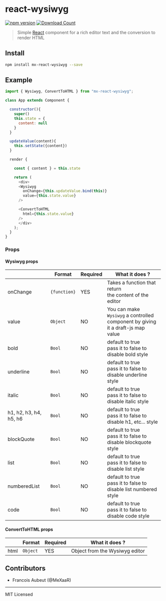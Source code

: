 # react-wysiwyg

[![npm version](https://badge.fury.io/js/react-share.svg)](https://badge.fury.io/js/react-share)
[![Download Count](http://img.shields.io/npm/dm/react-share.svg?style=flat-square)](https://npmjs.org/package/react-share)

> Simple [React](http://facebook.github.io/react/index.html) component for
> a rich editor text and the conversion to render HTML

## Install

```bash
npm install mx-react-wysiwyg --save
```

## Example

```javascript
import { Wysiwyg, ConvertToHTML } from "mx-react-wysiwyg";

class App extends Component {

  constructor(){
    super()
    this.state = {
      content: null
    }
  }

  updateValue(content){
    this.setState({content})
  }

  render {

    const { content } = this.state

    return (
      <div>
      <Wysiwyg
        onChange={this.updateValue.bind(this)}
        value={this.state.value}
      />

      <ConvertToHTML
        html={this.state.value}
      />
      </div>
    );
  }
}
```

### Props

#### Wysiwyg props

|       |Format|Required|What it does ?|
|-------|-------|-------|-------|
|onChange|`{function}`| YES | Takes a function that return <br/>the content of the editor
|value|`Object`| NO | You can make `Wysiwyg` a controlled <br/> component by giving it a draft-js map value
|bold|`Bool`| NO | default to true <br/> pass it to false to disable bold style
|underline|`Bool`| NO | default to true <br/> pass it to false to disable underline style
|italic|`Bool`| NO | default to true <br/> pass it to false to disable italic style
|h1, h2, h3, h4, h5, h6|`Bool`| NO | default to true <br/> pass it to false to disable h1, etc... style
|blockQuote|`Bool`| NO | default to true <br/> pass it to false to disable blockquote style
|list|`Bool`| NO | default to true <br/> pass it to false to disable list style
|numberedList|`Bool`| NO | default to true <br/> pass it to false to disable list numbered style
|code|`Bool`| NO | default to true <br/> pass it to false to disable code style

#### ConvertToHTML props

|       |Format|Required|What it does ?|
|-------|-------|-------|-------|
|html|`Object`| YES | Object from the Wysiwyg editor


## Contributors

* Francois Aubeut (@MeXaaR)


---

MIT Licensed

[npm-image]: https://img.shields.io/npm/v/react-social.svg?style=flat-square
[npm-url]: https://npmjs.org/package/react-social
[downloads-image]: http://img.shields.io/npm/dm/react-social.svg?style=flat-square
[downloads-url]: https://npmjs.org/package/react-social
[travis-image]: https://img.shields.io/travis/olahol/react-social/master.svg?style=flat-square
[travis-url]: https://travis-ci.org/olahol/react-social
[dep-image]: https://david-dm.org/olahol/react-social/peer-status.svg?style=flat-square
[dep-url]: https://david-dm.org/olahol/react-social
